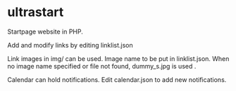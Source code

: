 # ultrastart
Startpage website in PHP. 

Add and modify links by editing linklist.json

Link images in img/ can be used. Image name to be put in linklist.json.
When no image name specified or file not found, dummy_s.jpg is used .

Calendar can hold notifications. Edit calendar.json to add new notifications.
